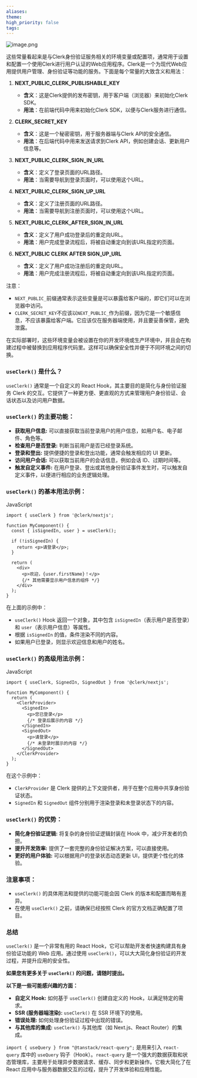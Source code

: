 ```yaml
---
aliases: 
theme: 
high_priority: false
tags:
---
```

![image.png](https://cdn.jsdelivr.net/gh/duanbiao2000/BlogGallery@main/picture/20240921184758.png)


这些常量看起来是与Clerk身份验证服务相关的环境变量或配置项，通常用于设置和配置一个使用Clerk进行用户认证的Web应用程序。Clerk是一个为现代Web应用提供用户管理、身份验证等功能的服务。下面是每个常量的大致含义和用法：

1. **NEXT_PUBLIC_CLERK_PUBLISHABLE_KEY**
   - **含义**：这是Clerk提供的发布密钥，用于客户端（浏览器）来初始化Clerk SDK。
   - **用法**：在前端代码中用来初始化Clerk SDK，以便与Clerk服务进行通信。

2. **CLERK_SECRET_KEY**
   - **含义**：这是一个秘密密钥，用于服务器端与Clerk API的安全通信。
   - **用法**：在后端代码中用来发送请求到Clerk API，例如创建会话、更新用户信息等。

3. **NEXT_PUBLIC_CLERK_SIGN_IN_URL**
   - **含义**：定义了登录页面的URL路径。
   - **用法**：当需要导航到登录页面时，可以使用这个URL。

4. **NEXT_PUBLIC_CLERK_SIGN_UP_URL**
   - **含义**：定义了注册页面的URL路径。
   - **用法**：当需要导航到注册页面时，可以使用这个URL。

5. **NEXT_PUBLIC_CLERK_AFTER_SIGN_IN_URL**
   - **含义**：定义了用户成功登录后的重定向URL。
   - **用法**：用户完成登录流程后，将被自动重定向到该URL指定的页面。

6. **NEXT_PUBLIC CLERK AFTER SIGN_UP_URL**
   - **含义**：定义了用户成功注册后的重定向URL。
   - **用法**：用户完成注册流程后，将被自动重定向到该URL指定的页面。

注意：
- `NEXT_PUBLIC_`前缀通常表示这些变量是可以暴露给客户端的，即它们可以在浏览器中访问。
- `CLERK_SECRET_KEY`不应该以`NEXT_PUBLIC_`作为前缀，因为它是一个敏感信息，不应该暴露给客户端。它应该仅在服务器端使用，并且要妥善保管，避免泄露。

在实际部署时，这些环境变量会被设置在你的开发环境或生产环境中，并且会在构建过程中被替换到应用程序代码里。这样可以确保安全性并便于不同环境之间的切换。

### `useClerk()` 是什么？

`useClerk()` 通常是一个自定义的 React Hook，其主要目的是简化与身份验证服务 Clerk 的交互。它提供了一种更方便、更直观的方式来管理用户身份验证、会话状态以及访问用户数据。

### `useClerk()` 的主要功能：

- **获取用户信息:** 可以直接获取当前登录用户的用户信息，如用户名、电子邮件、角色等。
- **检查用户是否登录:** 判断当前用户是否已经登录系统。
- **登录和登出:** 提供便捷的登录和登出功能，通常会触发相应的 UI 更新。
- **访问用户会话:** 可以获取当前用户的会话信息，例如会话 ID、过期时间等。
- **触发自定义事件:** 在用户登录、登出或其他身份验证事件发生时，可以触发自定义事件，以便进行相应的业务逻辑处理。

### `useClerk()` 的基本用法示例：

JavaScript

```
import { useClerk } from '@clerk/nextjs';

function MyComponent() {
  const { isSignedIn, user } = useClerk();

  if (!isSignedIn) {
    return <p>请登录</p>;
  }

  return (
    <div>
      <p>欢迎，{user.firstName}！</p>
      {/* 其他需要显示用户信息的组件 */}
    </div>
  );
}
```

在上面的示例中：

- `useClerk()` Hook 返回一个对象，其中包含 `isSignedIn`（表示用户是否登录）和 `user`（表示用户信息）等属性。
- 根据 `isSignedIn` 的值，条件渲染不同的内容。
- 如果用户已登录，则显示欢迎信息和用户的姓名。

### `useClerk()` 的高级用法示例：

JavaScript

```
import { useClerk, SignedIn, SignedOut } from '@clerk/nextjs';

function MyComponent() {
  return (
    <ClerkProvider>
      <SignedIn>
        <p>您已登录</p>
        {/* 登录后展示的内容 */}
      </SignedIn>
      <SignedOut>
        <p>请登录</p>
        {/* 未登录时展示的内容 */}
      </SignedOut>
    </ClerkProvider>
  );
}
```

在这个示例中：

- `ClerkProvider` 是 Clerk 提供的上下文提供者，用于在整个应用中共享身份验证状态。
- `SignedIn` 和 `SignedOut` 组件分别用于渲染登录和未登录状态下的内容。

### `useClerk()` 的优势：

- **简化身份验证逻辑:** 将复杂的身份验证逻辑封装在 Hook 中，减少开发者的负担。
- **提升开发效率:** 提供了一套完整的身份验证解决方案，可以直接使用。
- **更好的用户体验:** 可以根据用户的登录状态动态更新 UI，提供更个性化的体验。

### 注意事项：

- `useClerk()` 的具体用法和提供的功能可能会因 Clerk 的版本和配置而略有差异。
- 在使用 `useClerk()` 之前，请确保已经按照 Clerk 的官方文档正确配置了项目。

### 总结

`useClerk()` 是一个非常有用的 React Hook，它可以帮助开发者快速构建具有身份验证功能的 Web 应用。通过使用 `useClerk()`，可以大大简化身份验证的开发过程，并提升应用的安全性。

**如果您有更多关于 `useClerk()` 的问题，请随时提出。**

**以下是一些可能感兴趣的方面：**

- **自定义 Hook:** 如何基于 `useClerk()` 创建自定义的 Hook，以满足特定的需求。
- **SSR (服务器端渲染):** `useClerk()` 在 SSR 环境下的使用。
- **错误处理:** 如何处理身份验证过程中出现的错误。
- **与其他库的集成:** `useClerk()` 与其他库（如 Next.js、React Router）的集成。

`import { useQuery } from "@tanstack/react-query";` 是用来引入 `react-query` 库中的 `useQuery` 钩子（Hook）。`react-query` 是一个强大的数据获取和状态管理库，主要用于处理异步数据请求、缓存、同步和更新操作。它极大简化了在 React 应用中与服务器数据交互的过程，提升了开发体验和应用性能。